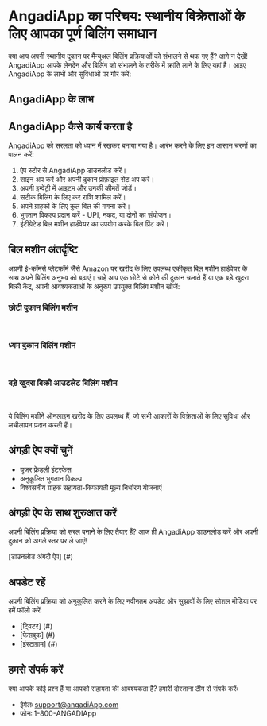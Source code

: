 
<script setup>
  import Cards from '../Components/Cards.vue'
   import BillingMachine from '../Components/BillingMachine.vue';
</script>




# AngadiApp का परिचय: स्थानीय विक्रेताओं के लिए आपका पूर्ण बिलिंग समाधान

क्या आप अपनी स्थानीय दुकान पर मैन्युअल बिलिंग प्रक्रियाओं को संभालने से थक गए हैं? आगे न देखें! AngadiApp आपके लेनदेन और बिलिंग को संभालने के तरीके में क्रांति लाने के लिए यहां है। आइए AngadiApp के लाभों और सुविधाओं पर गौर करें:

## AngadiApp के लाभ





<Cards title="सुव्यवस्थित बिलिंग प्रक्रिया" description="लंबी कतारों और थकाऊ गणनाओं को अलविदा कहें। AngadiApp बिलिंग प्रक्रिया को सुव्यवस्थित करता है, जिससे लेनदेन त्वरित और परेशानी मुक्त हो जाते हैं।" />
<Cards title="लचीले भुगतान विकल्प" description="AngadiApp के साथ, ग्राहक UPI या नकद के माध्यम से भुगतान कर सकते हैं, जो विक्रेताओं और खरीदारों दोनों के लिए लचीलापन और सुविधा प्रदान करता है।
" />
<Cards title="कर समावेशन" description="AngadiApp विक्रेताओं को अपने बिलों में कर राशि शामिल करने की अनुमति देता है, जो सटीक गणना और कर नियमों के अनुपालन को सुनिश्चित करता है।
" />
<Cards title="बिल मशीन के साथ सहज एकीकरण" description="AngadiApp बिल मशीन हार्डवेयर के साथ निर्बाध रूप से एकीकृत होता है, जिससे विक्रेताओं को आसानी से बिल प्रिंट करने और व्यावसायिकता बढ़ाने की अनुमति मिलती है।" />




## AngadiApp कैसे कार्य करता है 

AngadiApp को सरलता को ध्यान में रखकर बनाया गया है। आरंभ करने के लिए इन आसान चरणों का पालन करें:

1. ऐप स्टोर से AngadiApp डाउनलोड करें।
2. साइन अप करें और अपनी दुकान प्रोफ़ाइल सेट अप करें।
3. अपनी इन्वेंट्री में आइटम और उनकी कीमतें जोड़ें।
4. सटीक बिलिंग के लिए कर राशि शामिल करें।
5. अपने ग्राहकों के लिए कुल बिल की गणना करें।
6. भुगतान विकल्प प्रदान करें - UPI, नकद, या दोनों का संयोजन।
7. इंटीग्रेटेड बिल मशीन हार्डवेयर का उपयोग करके बिल प्रिंट करें।

## बिल मशीन अंतर्दृष्टि 

अग्रणी ई-कॉमर्स प्लेटफॉर्म जैसे Amazon पर खरीद के लिए उपलब्ध एकीकृत बिल मशीन हार्डवेयर के साथ अपने बिलिंग अनुभव को बढ़ाएं। चाहे आप एक छोटे से कोने की दुकान चलाते हैं या एक बड़े खुदरा बिक्री केंद्र, अपनी आवश्यकताओं के अनुरूप उपयुक्त बिलिंग मशीन खोजें:





### छोटी दुकान बिलिंग मशीन
<br>
<BillingMachine
  imageSrc="/.vitepress/assets/Billing-Machine-Small_size.png"
  altText="Small Shop Billing Machine"
  description="यह बिलिंग मशीन सीमित स्थान वाले व्यवसायों के लिए आदर्श है, जो कॉम्पैक्ट और उपयोग में आसान है। अभी अमेज़न पर खरीदें।"
/>

### ध्यम दुकान बिलिंग मशीन
<br>

<BillingMachine
  imageSrc="/.vitepress/assets/Billing-Machine-Medium_size.png"
  altText="Medium Shop Billing Machine"
  description="मध्यम आकार की दुकानों के लिए डिज़ाइन की गई, यह बिलिंग मशीन कुशल बिलिंग के लिए उन्नत सुविधाएँ प्रदान करती है। अमेज़न पर खरीद के लिए उपलब्ध।"
/>

### बड़े खुदरा बिक्री आउटलेट बिलिंग मशीन
<br>

<BillingMachine
  imageSrc="/.vitepress/assets/Billing-Machine-Large_size.png"
  altText="Large Retail Outlet Billing Machine"
  description="उच्च मात्रा के लेन-देन के लिए डिज़ाइन की गई, हमारी बड़ी खुदरा आउटलेट बिलिंग मशीन व्यस्त समय के दौरान भी सुचारू संचालन सुनिश्चित करती है। अपना आज अमेज़न पर प्राप्त करें।"
/>


ये बिलिंग मशीनें ऑनलाइन खरीद के लिए उपलब्ध हैं, जो सभी आकारों के विक्रेताओं के लिए सुविधा और लचीलापन प्रदान करती हैं।



## अंगड़ी ऐप क्यों चुनें

- यूजर फ्रेंडली इंटरफेस
- अनुकूलित भुगतान विकल्प
- विश्वसनीय ग्राहक सहायता-किफायती मूल्य निर्धारण योजनाएं

## अंगड़ी ऐप के साथ शुरुआत करें

अपनी बिलिंग प्रक्रिया को सरल बनाने के लिए तैयार हैं? आज ही AngadiApp डाउनलोड करें और अपनी दुकान को अगले स्तर पर ले जाएं!

[डाउनलोड अंगदी ऐप] (#) 

## अपडेट रहें

अपनी बिलिंग प्रक्रिया को अनुकूलित करने के लिए नवीनतम अपडेट और सुझावों के लिए सोशल मीडिया पर हमें फॉलो करेंः

- [ट्विटर] (#)
- [फेसबुक] (#)
- [इंस्टाग्राम] (#)


## हमसे संपर्क करें

क्या आपके कोई प्रश्न हैं या आपको सहायता की आवश्यकता है? हमारी दोस्ताना टीम से संपर्क करेंः

- ईमेलः support@angadiApp.com
- फोनः 1-800-ANGADIApp




